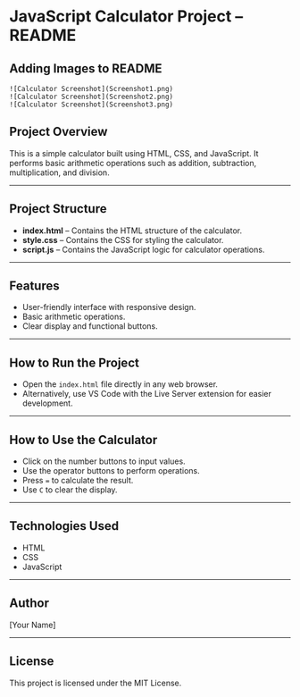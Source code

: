 # JavaScript Calculator Project – README

## Adding Images to README


```
![Calculator Screenshot](Screenshot1.png)
![Calculator Screenshot](Screenshot2.png)
![Calculator Screenshot](Screenshot3.png)
```







## Project Overview
This is a simple calculator built using HTML, CSS, and JavaScript. It performs basic arithmetic operations such as addition, subtraction, multiplication, and division.

---

## Project Structure
- **index.html** – Contains the HTML structure of the calculator.
- **style.css** – Contains the CSS for styling the calculator.
- **script.js** – Contains the JavaScript logic for calculator operations.

---

## Features
- User-friendly interface with responsive design.
- Basic arithmetic operations.
- Clear display and functional buttons.

---

## How to Run the Project
- Open the `index.html` file directly in any web browser.
- Alternatively, use VS Code with the Live Server extension for easier development.

---

## How to Use the Calculator
- Click on the number buttons to input values.
- Use the operator buttons to perform operations.
- Press `=` to calculate the result.
- Use `C` to clear the display.

---

## Technologies Used
- HTML
- CSS
- JavaScript

---

## Author
[Your Name]

---

## License
This project is licensed under the MIT License.
